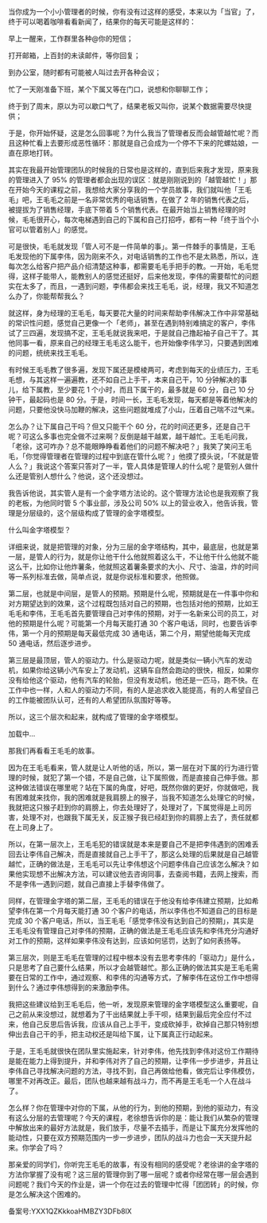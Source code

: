 当你成为一个小小管理者的时候，你有没有过这样的感受，本来以为「当官」了，终于可以喝着咖啡看看新闻了，结果你的每天可能是这样的：

早上一醒来，工作群里各种\@你的短信；

打开邮箱，上百封的未读邮件，等你回复；

到办公室，随时都有可能被人叫过去开各种会议；

忙了一天刚准备下班，某个下属又等在门口，说想和你聊聊工作；

终于到了周末，原以为可以歇口气了，结果老板又叫你，说某个数据需要尽快提供；

于是，你开始怀疑，这是怎么回事呢？为什么我当了管理者反而会越管越忙呢？而且这种忙看上去要形成恶性循环：那就是自己会成为一个停不下来的陀螺姑娘，一直在原地打转。

其实在我最开始管理团队的时候我的日常也是这样的，直到后来我才发现，原来我的管理进入了 95\% 的管理者都会出现的误区：就是刚刚说到的「越管越忙！」那在开始今天的课程之前，我想给大家分享我的一个学员故事，我们就叫他「王毛毛」吧，王毛毛之前是一名非常优秀的电话销售，在做了 2 年的销售代表之后，被提拔为了销售经理，手底下带着 5 个销售代表。在最开始当上销售经理的时候，毛毛很开心，每次电梯遇到自己的下属和自己打招呼，都有一种「终于当个小官可以管着别人」的感觉。

可是很快，毛毛就发现「管人可不是一件简单的事」。第一件棘手的事情是，王毛毛发现他的下属李伟，因为刚来不久，对电话销售的工作也不是太熟悉，所以，连每次怎么给客户把产品介绍清楚这种事，都需要毛毛手把手的教。一开始，毛毛觉得，这样子能带人，能教别人的感觉还挺好，后来他发现，李伟的需要帮忙的问题实在太多了，而且，一遇到问题，李伟都会来找王毛毛，说，经理，我又不知道怎么办了，你能帮帮我么？

就这样，身为经理的王毛毛，每天要花大量的时间来帮助李伟解决工作中非常基础的常识性问题，感觉自己更像一个「老师」，甚至在遇到特别难搞定的客户，李伟试了三四遍，发现搞不定，王毛毛就说我来吧，于是就自己撸起袖子自己干了。其他同事一看，原来自己的经理王毛毛这么能干，也开始像李伟学习，只要遇到困难的问题，统统来找王毛毛。

有时候王毛毛教了很多遍，发现下属还是模棱两可，考虑到每天的业绩压力，王毛毛想，与其这样一遍遍教，还不如自己上手干，本来自己干，10 分钟解决的事儿，给下属教，至少要花 1 个小时，而且下属干的，最多就是 60 分，自己 10 分钟干，最起码也是 80 分。于是，时间一长，王毛毛发现，每天都是等着他解决的问题，只要他没快马加鞭的解决，这些问题就堆成了小山，压着自己喘不过气来。

怎么办？让下属自己干吗？但又只能干个 60 分，花的时间还更多，还是自己干呢？可这么多事也完全做不过来啊？反倒是越干越累，越干越忙。王毛毛问我，「老徐，这可咋办？总不能眼睁睁看着他们的问题不解决吧？」我笑了笑问王毛毛，「你觉得管理者在管理的过程中到底在管什么呢？」他摸了摸头说，「不就是管人么？」我说这个答案只答对了一半，管人具体是管理人的什么呢？是管别人做什么还是管别人想什么？他说，这个还没想过。

我告诉他说，其实管人是有一个金字塔方法论的。这个管理方法论也是我观察了我的老板，为他同时管 5 个事业部，涉及公司 50\% 以上的营业收入，他告诉我，管理是分层级的，这个层级构成了管理的金字塔模型。

什么叫金字塔模型？

详细来说，就是把管理的对象，分为三层的金字塔结构，其中，最底层，也就是第一层，是管人的行为，就是你让他干什么他就照着这么干，不让他干什么他就不能这么干，比如你让他炸薯条，他就照这着薯条要求的大小、尺寸、油温，炸的时间等一系列标准去做，简单点说，就是你说标准和要求，他照做。

第二层，也就是中间层，是管人的预期。预期是什么呢，预期就是在一件事中你和对方期望达到的效果，这个过程既包括对自己的预期，也包括对他的预期，比如王毛毛和李伟，王毛毛首先要管理自己对李伟的预期，对于一名新来公司的员工，对他的预期是什么呢？可能第一个月每天能打通 30 个客户电话，同时，也要告诉李伟，第一个月的预期是每天最低完成 30 通电话，第二个月，期望他能每天完成 50 通电话，然后逐步进步。

第三层是最顶层，管人的驱动力。什么是驱动力呢，就是类似一辆小汽车的发动机，如果你给这辆小汽车安上了发动机，这辆车自然会跑动的很快，相反，如果你没有给他这个驱动，他有汽车的轮胎，但没有发动机，他还是一匹马，跑不快。在工作中也一样，人和人的驱动力不同，有的人是追求收入能提高，有的人希望自己的工作能被团队认可，还有的人希望团队氛围好等等。

所以，这三个层次和起来，就构成了管理的金字塔模型。

加载中...

那我们再看看王毛毛的故事。

因为在王毛毛看来，管人就是让人听他的话，所以，第一层在对下属的行为进行管理的时候，就犯了第一个错，不是自己做，让下属照做，而是直接自己伸手做。那这种做法错误在哪里呢？站在下属的角度，好吧，既然你做的更好，你就做吧，我有困难就来找你，我的困难就是我肩膀上的猴子，当我不知道怎么处理它的时候，我就把这只猴子赶到你的肩膀上，你去处理好了，处理对了，下属觉得是上司厉害，处理不对，也跟我下属无关，反正猴子我已经赶到你的肩膀上去了，责任就都在上司身上了。

所以，在第一层次上，王毛毛犯的错误就是本来是要自己不是把李伟遇到的困难丢回去让李伟自己解决，而是直接就自己上手干了，那这么处理的后果就是自己越管越忙，正确的做法是，王毛毛可以先让李伟想这个问题李伟自己应该怎么解决？如果他实现想不出解决方法，可以建议他去咨询同事，去查阅书籍，去网上搜索，而不是李伟一遇到问题，就自己直接上手替李伟做了。

同样，在管理金字塔的第二层，王毛毛的错误在于他没有给李伟建立预期，比如希望李伟在第一个月每天能打通 30 个客户的电话，所以李伟也不知道自己的目标是完成 30 个客户电话，所以，当王毛毛「感觉李伟没有达到自己的预期」，其实是王毛毛没有管理自己对李伟的预期，正确的做法是王毛毛应该先和李伟充分沟通好对工作的预期，这样如果李伟没有达到，应该如何惩罚，达到了如何表扬等。

第三层次，则是王毛毛在管理的过程中根本没有去思考李伟的「驱动力」是什么，只是思考了自己要什么结果，所以才会越管越忙。那么正确的做法其实是王毛毛需要在日常的工作中，通过观察、和李伟的沟通等方式，了解李伟在这份工作中想得到什么？通过李伟想得到的来激励李伟。

我把这些建议给到王毛毛后，他一听，发现原来管理的金字塔模型这么重要呢，自己之前从来没想过，就想着为了干出结果就上手干呗，结果到最后完全应付不过来，他自己反思后告诉我，应该从自己上手干，变成砍掉手，砍掉自己那只特别想伸出去自己干的手，把主动权还是叫给下属，让下属真正行动起来。

于是，王毛毛就很快在团队里实施起来，针对李伟，他先找到李伟对这份工作期待是能在能力上得到提升，并和李伟对齐了自己的预期，让李伟一步步进步，并且让李伟自己寻找解决问题的方法，寻找不到，自己再做给他看，做完后让李伟模仿，哪里不对再改正。最后，团队也越来越有战斗力，而不再是王毛毛一个人在战斗了。

怎么样？你在管理中对你的下属，从他的行为，到他的预期，到他的驱动力，有没有这么分层的去管理呢？今天的课程，老徐想告诉你的是：能让我们从繁杂的管理中解放出来的最好方法就是，我们放手，尽量不去插手，而是让下属充分发挥他的能动性，只要在双方预期范围内一步一步进步，团队的战斗力也会一天天提升起来。你学会了吗？

那亲爱的同学们，你听完王毛毛的故事，有没有相同的感受呢？老徐讲的金字塔的方法你掌握了没有呢？这三层的管理你到了哪一层呢？或者你经常在哪一层会遇到问题呢？我们今天的作业是，讲一个你在过去的管理中忙得「团团转」的时候，你是怎么解决这个困难的。

备案号:YXX1QZKkkoaHMBZY3DFb8lX